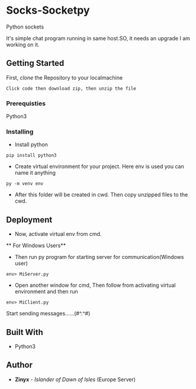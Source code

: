 # Socks-Socketpy
Python sockets

It's simple chat program running in same host.SO, it needs an upgrade I am working on it.

## Getting Started 

First, *clone* the Repository to your localmachine
```
Click code then download zip, then unzip the file
```

### Prerequisties

Python3

### Installing

* Install python
```
pip install python3
```
* Create virtual environment for your project. Here env is used you can name it anything
```
py -m venv env
```
* After this folder will be created in cwd. Then copy unzipped files to the cwd.

## Deployment

* Now, activate virtual env from cmd.

** For Windows Users**

* Then run py program for starting server for communication(Windows user)
```
env> MiServer.py
```
* Open another window for cmd, Then follow from activating virtual environment and then run
```
env> MiClient.py
```

Start sending messages......(#^.^#)

## Built With

* Python3

## Author
* **Zinyx** - *Islander of Dawn of Isles* (Europe Server)
